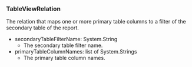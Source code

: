 ### TableViewRelation
The relation that maps one or more primary table columns to a filter of the secondary table of the report.

- secondaryTableFilterName: System.String
  - The secondary table filter name.
- primaryTableColumnNames: list of System.Strings
  - The primary table column names.
